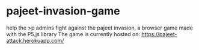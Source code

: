 # pajeet-invasion-game
help the >p admins fight against the pajeet invasion, a browser game made with the P5.js library
The game is currently hosted on:
https://pajeet-attack.herokuapp.com/
